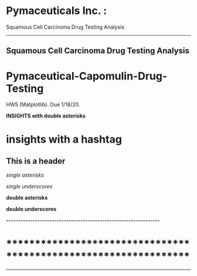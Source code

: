 # Pymaceuticals Inc. : 
Squamous Cell Carcinoma Drug Testing Analysis
**********************


Squamous Cell Carcinoma Drug Testing Analysis
---------------------------------------------



# Pymaceutical-Capomulin-Drug-Testing
HW5 (Matplotlib).  Due 1/18/20.

**INSIGHTS with double asterisks**
# insights with a hashtag

This is a header
----------------

*single asterisks*

_single underscores_

**double asterisks**

__double underscores__





**----------------------------------------------------------------**
# ****************************************************************
* * *
